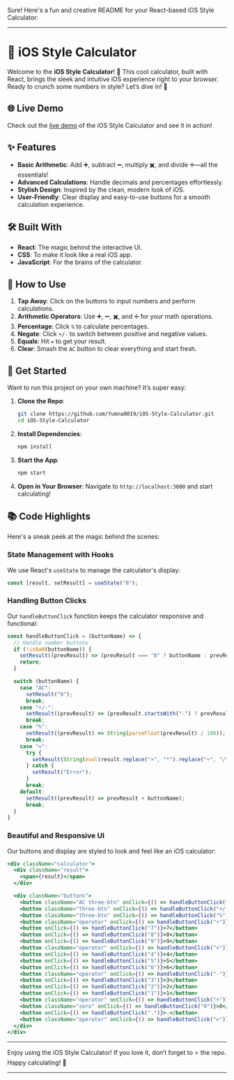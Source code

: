 Sure! Here's a fun and creative README for your React-based iOS Style Calculator:

---

# 📱 iOS Style Calculator

Welcome to the **iOS Style Calculator**! 🚀 This cool calculator, built with React, brings the sleek and intuitive iOS experience right to your browser. Ready to crunch some numbers in style? Let’s dive in! 🎉

## 🌐 Live Demo

Check out the [live demo](#) of the iOS Style Calculator and see it in action!

## ✨ Features

- **Basic Arithmetic**: Add ➕, subtract ➖, multiply ✖️, and divide ➗—all the essentials!
- **Advanced Calculations**: Handle decimals and percentages effortlessly.
- **Stylish Design**: Inspired by the clean, modern look of iOS.
- **User-Friendly**: Clear display and easy-to-use buttons for a smooth calculation experience.

## 🛠️ Built With

- **React**: The magic behind the interactive UI.
- **CSS**: To make it look like a real iOS app.
- **JavaScript**: For the brains of the calculator.

## 🧮 How to Use

1. **Tap Away**: Click on the buttons to input numbers and perform calculations.
2. **Arithmetic Operators**: Use ➕, ➖, ✖️, and ➗ for your math operations.
3. **Percentage**: Click `%` to calculate percentages.
4. **Negate**: Click `+/-` to switch between positive and negative values.
5. **Equals**: Hit `=` to get your result.
6. **Clear**: Smash the `AC` button to clear everything and start fresh.

## 🚀 Get Started

Want to run this project on your own machine? It’s super easy:

1. **Clone the Repo**:

   ```bash
   git clone https://github.com/Yumna0019/iOS-Style-Calculator.git
   cd iOS-Style-Calculator
   ```

2. **Install Dependencies**:

   ```bash
   npm install
   ```

3. **Start the App**:

   ```bash
   npm start
   ```

4. **Open in Your Browser**: Navigate to `http://localhost:3000` and start calculating!

## 📚 Code Highlights

Here's a sneak peek at the magic behind the scenes:

### State Management with Hooks

We use React's `useState` to manage the calculator's display:

```jsx
const [result, setResult] = useState("0");
```

### Handling Button Clicks

Our `handleButtonClick` function keeps the calculator responsive and functional:

```jsx
const handleButtonClick = (buttonName) => {
  // Handle number buttons
  if (!isNaN(buttonName)) {
    setResult((prevResult) => (prevResult === "0" ? buttonName : prevResult + buttonName));
    return;
  }

  switch (buttonName) {
    case "AC":
      setResult("0");
      break;
    case "+/-":
      setResult((prevResult) => (prevResult.startsWith("-") ? prevResult.slice(1) : `-${prevResult}`));
      break;
    case "%":
      setResult((prevResult) => String(parseFloat(prevResult) / 100));
      break;
    case "=":
      try {
        setResult(String(eval(result.replace("×", "*").replace("÷", "/"))));
      } catch {
        setResult("Error");
      }
      break;
    default:
      setResult((prevResult) => prevResult + buttonName);
      break;
  }
}
```

### Beautiful and Responsive UI

Our buttons and display are styled to look and feel like an iOS calculator:

```jsx
<div className="calculator">
  <div className="result">
    <span>{result}</span>
  </div>

  <div className="buttons">
    <button className="AC three-btn" onClick={() => handleButtonClick("AC")}>AC</button>
    <button className="three-btn" onClick={() => handleButtonClick("+/-")}>+/-</button>
    <button className="three-btn" onClick={() => handleButtonClick("%")}>%</button>
    <button className="operator" onClick={() => handleButtonClick("÷")}>&divide;</button>
    <button onClick={() => handleButtonClick("7")}>7</button>
    <button onClick={() => handleButtonClick("8")}>8</button>
    <button onClick={() => handleButtonClick("9")}>9</button>
    <button className="operator" onClick={() => handleButtonClick("×")}>&times;</button>
    <button onClick={() => handleButtonClick("4")}>4</button>
    <button onClick={() => handleButtonClick("5")}>5</button>
    <button onClick={() => handleButtonClick("6")}>6</button>
    <button className="operator" onClick={() => handleButtonClick("-")}>-</button>
    <button onClick={() => handleButtonClick("3")}>3</button>
    <button onClick={() => handleButtonClick("2")}>2</button>
    <button onClick={() => handleButtonClick("1")}>1</button>
    <button className="operator" onClick={() => handleButtonClick("+")}>+</button>
    <button className="zero" onClick={() => handleButtonClick("0")}>0</button>
    <button onClick={() => handleButtonClick(".")}>.</button>
    <button className="operator" onClick={() => handleButtonClick("=")}>=</button>
  </div>
</div>
```

---

Enjoy using the iOS Style Calculator! If you love it, don’t forget to ⭐ the repo. Happy calculating! 🎊

---
